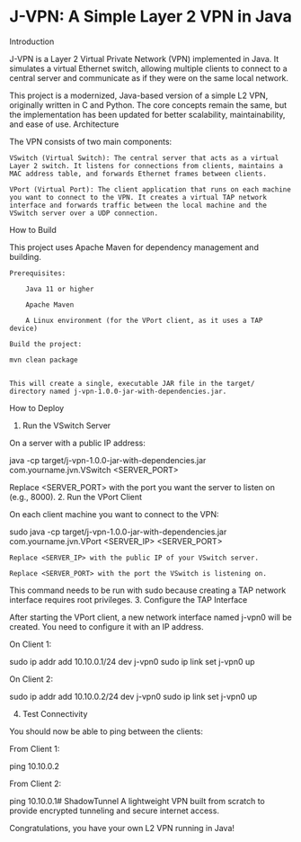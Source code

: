 # J-VPN: A Simple Layer 2 VPN in Java

Introduction

J-VPN is a Layer 2 Virtual Private Network (VPN) implemented in Java. It simulates a virtual Ethernet switch, allowing multiple clients to connect to a central server and communicate as if they were on the same local network.

This project is a modernized, Java-based version of a simple L2 VPN, originally written in C and Python. The core concepts remain the same, but the implementation has been updated for better scalability, maintainability, and ease of use.
Architecture

The VPN consists of two main components:

    VSwitch (Virtual Switch): The central server that acts as a virtual Layer 2 switch. It listens for connections from clients, maintains a MAC address table, and forwards Ethernet frames between clients.

    VPort (Virtual Port): The client application that runs on each machine you want to connect to the VPN. It creates a virtual TAP network interface and forwards traffic between the local machine and the VSwitch server over a UDP connection.

How to Build

This project uses Apache Maven for dependency management and building.

    Prerequisites:

        Java 11 or higher

        Apache Maven

        A Linux environment (for the VPort client, as it uses a TAP device)

    Build the project:

    mvn clean package


    This will create a single, executable JAR file in the target/ directory named j-vpn-1.0.0-jar-with-dependencies.jar.

How to Deploy

1. Run the VSwitch Server

On a server with a public IP address:

java -cp target/j-vpn-1.0.0-jar-with-dependencies.jar com.yourname.jvn.VSwitch <SERVER_PORT>

Replace <SERVER_PORT> with the port you want the server to listen on (e.g., 8000). 2. Run the VPort Client

On each client machine you want to connect to the VPN:

sudo java -cp target/j-vpn-1.0.0-jar-with-dependencies.jar com.yourname.jvn.VPort <SERVER_IP> <SERVER_PORT>

    Replace <SERVER_IP> with the public IP of your VSwitch server.

    Replace <SERVER_PORT> with the port the VSwitch is listening on.

This command needs to be run with sudo because creating a TAP network interface requires root privileges. 3. Configure the TAP Interface

After starting the VPort client, a new network interface named j-vpn0 will be created. You need to configure it with an IP address.

On Client 1:

sudo ip addr add 10.10.0.1/24 dev j-vpn0
sudo ip link set j-vpn0 up

On Client 2:

sudo ip addr add 10.10.0.2/24 dev j-vpn0
sudo ip link set j-vpn0 up

4. Test Connectivity

You should now be able to ping between the clients:

From Client 1:

ping 10.10.0.2

From Client 2:

ping 10.10.0.1# ShadowTunnel
A lightweight VPN built from scratch to provide encrypted tunneling and secure internet access.

Congratulations, you have your own L2 VPN running in Java!
